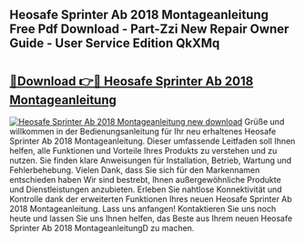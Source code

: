 ## Heosafe Sprinter Ab 2018 Montageanleitung Free Pdf Download - Part-Zzi New Repair Owner Guide - User Service Edition QkXMq

# <h2><a href="http://df7rr2a.blite.top/?on=Heosafe+Sprinter+Ab+2018+Montageanleitung">🔗Download 👉🔴 Heosafe Sprinter Ab 2018 Montageanleitung</a></h2>

[![Heosafe Sprinter Ab 2018 Montageanleitung new download](https://i.imgur.com/lujVjoI.png)](http://df7rr2a.blite.top/?on=Heosafe+Sprinter+Ab+2018+Montageanleitung)
Grüße und willkommen in der Bedienungsanleitung für Ihr neu erhaltenes Heosafe Sprinter Ab 2018 Montageanleitung. Dieser umfassende Leitfaden soll Ihnen helfen, alle Funktionen und Vorteile Ihres Produkts zu verstehen und zu nutzen. Sie finden klare Anweisungen für Installation, Betrieb, Wartung und Fehlerbehebung. Vielen Dank, dass Sie sich für den Markennamen entschieden haben Wir sind bestrebt, Ihnen außergewöhnliche Produkte und Dienstleistungen anzubieten. Erleben Sie nahtlose Konnektivität und Kontrolle dank der erweiterten Funktionen Ihres neuen Heosafe Sprinter Ab 2018 Montageanleitung. Lass uns anfangen! Kontaktieren Sie uns noch heute und lassen Sie uns Ihnen helfen, das Beste aus Ihrem neuen Heosafe Sprinter Ab 2018 MontageanleitungD zu machen.
